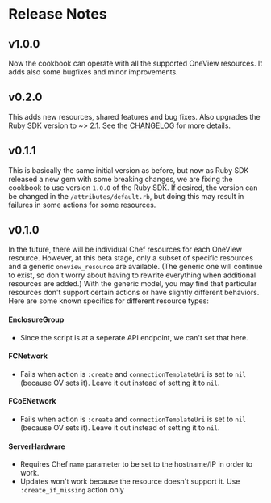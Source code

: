 # Release Notes

## v1.0.0
Now the cookbook can operate with all the supported OneView resources. It adds also some bugfixes and minor improvements.

## v0.2.0
This adds new resources, shared features and bug fixes. Also upgrades the Ruby SDK version to ~> 2.1. See the [CHANGELOG](CHANGELOG.md) for more details.

## v0.1.1
This is basically the same initial version as before, but now as Ruby SDK released a new gem with some breaking changes, we are fixing the cookbook to use version `1.0.0` of the Ruby SDK.
If desired, the version can be changed in the `/attributes/default.rb`, but doing this may result in failures in some actions for some resources.

## v0.1.0

In the future, there will be individual Chef resources for each OneView resource.
However, at this beta stage, only a subset of specific resources and a generic `oneview_resource` are available.
(The generic one will continue to exist, so don't worry about having to rewrite everything when additional resources are added.)
With the generic model, you may find that particular resources don't support certain actions or have slightly different behaviors.
Here are some known specifics for different resource types:

#### EnclosureGroup
 - Since the script is at a seperate API endpoint, we can't set that here.

#### FCNetwork
 - Fails when action is `:create` and `connectionTemplateUri` is set to `nil` (because OV sets it). Leave it out instead of setting it to `nil`.

#### FCoENetwork
 - Fails when action is `:create` and `connectionTemplateUri` is set to `nil` (because OV sets it). Leave it out instead of setting it to `nil`.

#### ServerHardware
 - Requires Chef `name` parameter to be set to the hostname/IP in order to work.
 - Updates won't work because the resource doesn't support it. Use `:create_if_missing` action only
